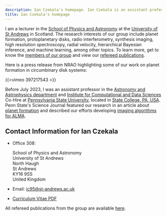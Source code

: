 ```yaml
---
description: Ian Czekala's homepage. Ian Czekala is an assistant professor at Pennsylvania State University
title: Ian Czekala's homepage
---
```


I am a lecturer in the [School of Physics and Astronomy](https://www.st-andrews.ac.uk/physics-astronomy/) at the [University of St Andrews](https://www.st-andrews.ac.uk/) in Scotland. The research interests of our group include planet formation, protoplanetary disks, radio interferometry, synthesis imaging, high resolution spectroscopy, radial velocity, hierarchical Bayesian inference, and machine learning, among other topics. To learn more, get to know the [members of our group](people) and view our [refereed publications](publications).

Here is a press release from NRAO highlighting some of our work on planet formation in circumbinary disk systems:

{{<vimeo 397217543 >}}

Before July 2023, I was an assistant professor in the [Astronomy and Astrophysics department](https://science.psu.edu/astro) and [Institute for Computational and Data Sciences](https://www.icds.psu.edu/) Co-Hire at [Pennsylvania State University](https://science.psu.edu/), located in [State College, PA, USA](https://goo.gl/maps/6vgTr6pz8frhyLTm6). Penn State's Science Journal featured our research in an article about [planet formation](https://science.psu.edu/science-journal/winter-2021/FlatSolarSystems) and described our efforts developing [imaging algorithms for ALMA](https://science.psu.edu/science-journal/winter-2021/improving-analysis-astronomy-data).


## Contact Information for Ian Czekala

* Office 308: 

    School of Physics and Astronomy \
    University of St Andrews \
    North Haugh \
    St Andrews \
    KY16 9SS \
    United Kingdom
* Email: <a href="mailto:ic95@st-andrews.ac.uk">ic95@st-andrews.ac.uk</a>
* [Curriculum Vitae PDF](/Czekala_CV.pdf) 

All refereed publications from the group are available [here](publications).


